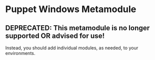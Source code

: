 # Puppet Windows Metamodule

## DEPRECATED: This metamodule is no longer supported OR advised for use!

Instead, you should add individual modules, as needed, to your environments.
